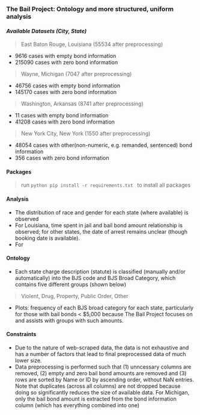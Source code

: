 ### The Bail Project: Ontology and more structured, uniform analysis

#### *Available Datasets (City, State)*
> East Baton Rouge, Louisiana (55534 after preprocessing)
- 9616 cases with empty bond information
- 215090 cases with zero bond information

> Wayne, Michigan (7047 after preprocessing)
- 46756 cases with empty bond information
- 145170 cases with zero bond information

> Washington, Arkansas (8741 after preprocessing)
- 11 cases with empty bond information
- 41208 cases with zero bond information

> New York City, New York (1550 after preprocessing)
- 48054 cases with other(non-numeric, e.g. remanded, sentenced) bond information
- 356 cases with zero bond information

#### Packages
> run ```python pip install -r requirements.txt ``` to install all packages

#### Analysis
- The distribution of race and gender for each state (where available) is observed
- For Louisiana, time spent in jail and bail bond amount relationship is observed; for other states, the date of arrest remains unclear (though booking date is available).
- For 

#### Ontology
- Each state charge description (statute) is classified (manually and/or automatically) into the BJS code and BJS Broad Category, which contains five different groups (shown below)
> Violent, Drug, Property, Public Order, Other
- Plots: frequency of each BJS broad category for each state, particularly for those with bail bonds < \$5,000 because The Bail Project focuses on and assists with groups with such amounts.

#### Constraints
- Due to the nature of web-scraped data, the data is not exhaustive and has a number of factors that lead to final preprocessed data of much lower size. 
- Data preprocessing is performed such that (1) unncessary columns are removed, (2) empty and zero bail bond amounts are removed and (3) rows are sorted by Name or ID by ascending order, without NaN entries. Note that duplicates (across all columns) are not dropped because doing so significantly reduces the size of available data. For Michigan, only the bail bond amount is extracted from the bond information column (which has everything combined into one)
